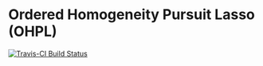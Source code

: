 # Ordered Homogeneity Pursuit Lasso (OHPL)

[![Travis-CI Build Status](https://travis-ci.org/road2stat/ohpl.svg?branch=master)](https://travis-ci.org/road2stat/ohpl)
